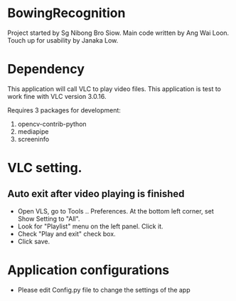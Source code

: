 # BowingRecognition
Project started by Sg Nibong Bro Siow. Main code written by Ang Wai Loon. Touch up for usability by Janaka Low.

# Dependency
This application will call VLC to play video files. This application is test to work fine with VLC version 3.0.16.

Requires 3 packages for development:
1. opencv-contrib-python
2. mediapipe
3. screeninfo

# VLC setting.
## Auto exit after video playing is finished
- Open VLS, go to Tools .. Preferences. At the bottom left corner, set Show Setting to "All".
- Look for "Playlist" menu on the left panel. Click it.
- Check "Play and exit" check box.
- Click save.

# Application configurations
- Please edit Config.py file to change the settings of the app

